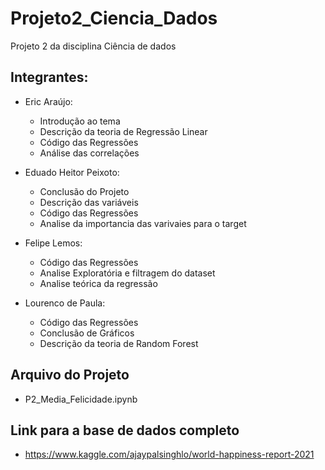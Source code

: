 # Projeto2_Ciencia_Dados
Projeto 2 da disciplina Ciência de dados

## Integrantes: 

- Eric Araújo:
  - Introdução ao tema
  - Descrição da teoria de Regressão Linear
  - Código das Regressões
  - Análise das correlações

- Eduado Heitor Peixoto:
  - Conclusão do Projeto
  - Descrição das variáveis
  - Código das Regressões
  - Analise da importancia das varivaies para o target

- Felipe Lemos:
  - Código das Regressões
  - Analise Exploratória e filtragem do dataset
  - Analise teórica da regressão

- Lourenco de Paula: 
  - Código das Regressões
  - Conclusão de Gráficos
  - Descrição da teoria de Random Forest


## Arquivo do Projeto
- P2_Media_Felicidade.ipynb



## Link para a base de dados completo
- https://www.kaggle.com/ajaypalsinghlo/world-happiness-report-2021

